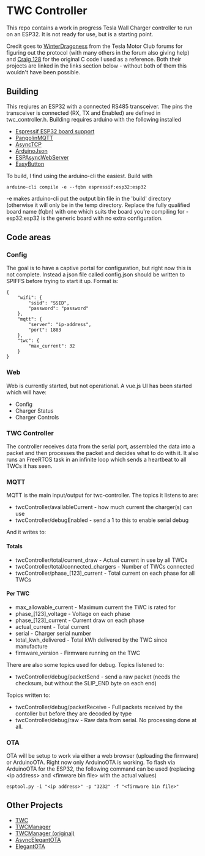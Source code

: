 # TWC Controller

This repo contains a work in progress Tesla Wall Charger controller to run on an ESP32.  It is not ready for use, but is a starting point.

Credit goes to [WinterDragoness](https://teslamotorsclub.com/tmc/members/winterdragoness.40930/) from the Tesla Motor Club forums for figuring out the protocol (with many others in the forum also giving help) and [Craig 128](https://teslamotorsclub.com/tmc/members/craig-128.113283/) for the original C code I used as a reference.  Both their projects are linked in the links section below - without both of them this wouldn't have been possible.

## Building
This reqiures an ESP32 with a connected RS485 transceiver.  The pins the transceiver is connected (RX, TX and Enabled) are defined in twc_controller.h.  Building requires arduino with the following installed

* [Espressif ESP32 board support](https://github.com/espressif/arduino-esp32)
* [PangolinMQTT](https://github.com/philbowles/PangolinMQTT)
* [AsyncTCP](https://github.com/me-no-dev/AsyncTCP)
* [ArduinoJson](https://github.com/bblanchon/ArduinoJson)
* [ESPAsyncWebServer](https://github.com/me-no-dev/ESPAsyncWebServer)
* [EasyButton](https://github.com/evert-arias/EasyButton)

To build, I find using the arduino-cli the easiest.  Build with

```
arduino-cli compile -e --fqbn espressif:esp32:esp32
```

-e makes arduino-cli put the output bin file in the 'build' directory (otherwise it will only be in the temp directory.  Replace the fully qualified board name (fqbn) with one which suits the board you're compiling for - esp32:esp32 is the generic board with no extra configuration.

## Code areas
### Config
The goal is to have a captive portal for configuration, but right now this is not complete.  Instead a json file called config.json should be written to SPIFFS before trying to start it up.  Format is:

```
{
    "wifi": {
        "ssid": "SSID",
        "password": "password"
    },
    "mqtt": {
        "server": "ip-address",
        "port": 1883
    },
    "twc": {
        "max_current": 32
    }
}
```
### Web
Web is currently started, but not operational.  A vue.js UI has been started which will have:
* Config
* Charger Status
* Charger Controls

### TWC Controller
The controller receives data from the serial port, assembled the data into a packet and then processes the packet and decides what to do with it.  It also runs an FreeRTOS task in an infinite loop which sends a heartbeat to all TWCs it has seen.

### MQTT
MQTT is the main input/output for twc-controller.  The topics it listens to are:

* twcController/availableCurrent - how much current the charger(s) can use
* twcController/debugEnabled - send a 1 to this to enable serial debug

And it writes to:
#### Totals
* twcController/total/current_draw - Actual current in use by all TWCs
* twcController/total/connected_chargers - Number of TWCs connected
* twcController/phase_[123]_current - Total current on each phase for all TWCs

#### Per TWC
* max_allowable_current - Maximum current the TWC is rated for
* phase_[123]_voltage - Voltage on each phase
* phase_[123]_current - Current draw on each phase
* actual_current - Total current
* serial - Charger serial number
* total_kwh_delivered - Total kWh delivered by the TWC since manufacture
* firmware_version - Firmware running on the TWC

There are also some topics used for debug.  Topics listened to:
* twcController/debug/packetSend - send a raw packet (needs the checksum, but without the SLIP_END byte on each end)

Topics written to:
* twcController/debug/packetReceive - Full packets received by the contoller but before they are decoded by type
* twcController/debug/raw - Raw data from serial.  No processing done at all.

### OTA
OTA will be setup to work via either a web browser (uploading the firmware) or ArduinoOTA.  Right now only ArduinoOTA is working.  To flash via ArduinoOTA for the ESP32, the following command can be used (replacing \<ip address> and \<fimware bin file> with the actual values)

```
esptool.py -i "<ip address>" -p "3232" -f "<firmware bin file>"
```

## Other Projects

* [TWC](https://github.com/craigpeacock/TWC)
* [TWCManager](https://github.com/ngardiner/TWCManager)
* [TWCManager (original)](https://github.com/dracoventions/TWCManager)
* [AsyncElegantOTA](https://github.com/ayushsharma82/AsyncElegantOTA)
* [ElegantOTA](https://github.com/ayushsharma82/ElegantOTA)